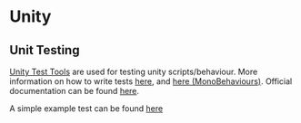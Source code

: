 # Unity
## Unit Testing
[Unity Test Tools](https://www.assetstore.unity3d.com/en/#!/content/13802) are used for testing unity scripts/behaviour. More information on how to write tests [here](https://blogs.unity3d.com/2014/07/28/unit-testing-at-the-speed-of-light-with-unity-test-tools/), and [here (MonoBehaviours)](https://blogs.unity3d.com/2014/06/03/unit-testing-part-2-unit-testing-monobehaviours/). Official documentation can be found [here](https://bitbucket.org/Unity-Technologies/unitytesttools/wiki/Home).

A simple example test can be found [here](./Assets/scripts/Testscripts/Editor/UnitTestExample.cs)
